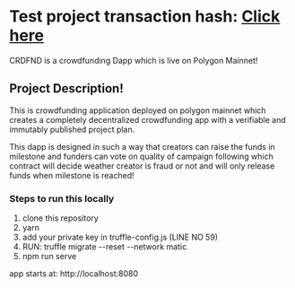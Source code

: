 # Test project transaction hash: [Click here](https://polygonscan.com/tx/0xb3cb5cc43aeec7f8038b37c581e0a0d016186145d9eabca758252b096b2c8df1)

CRDFND is a crowdfunding Dapp which is live on Polygon Mainnet!

## Project Description!

This is crowdfunding application deployed on polygon mainnet which creates a completely decentralized crowdfunding app with a verifiable and immutably published project plan.

This dapp is designed in such a way that creators can raise the funds in milestone and funders can vote on quality of campaign following which contract will decide weather creator is fraud or not and will only release funds when milestone is reached!


### Steps to run this locally

1) clone this repository
2) yarn
3) add your private key in truffle-config.js (LINE NO 59)
4) RUN: truffle migrate --reset --network matic
5) npm run serve

app starts at: http://localhost:8080
